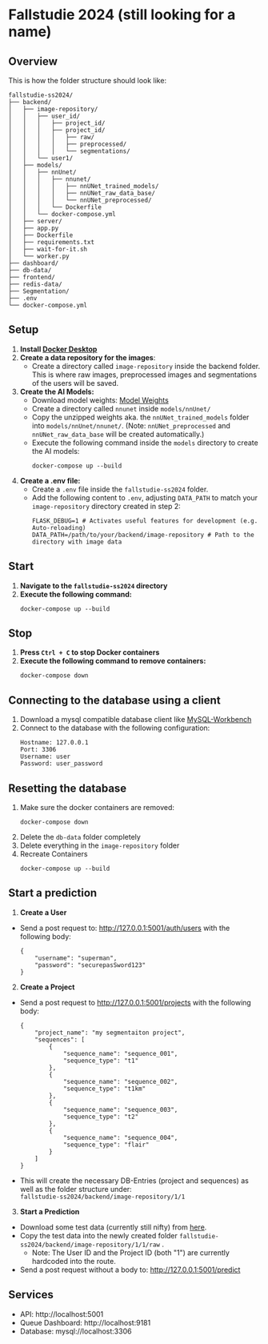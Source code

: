 # Fallstudie 2024 (still looking for a name)

## Overview

This is how the folder structure should look like:
```
fallstudie-ss2024/
├── backend/
│   ├── image-repository/
│   │   ├── user_id/
│   │   │   ├── project_id/
│   │   │   ├── project_id/
│   │   │   │   ├── raw/
│   │   │   │   ├── preprocessed/
│   │   │   │   └── segmentations/
│   │   └── user1/
│   ├── models/
│   │   ├── nnUnet/
│   │   │   ├── nnunet/
│   │   │   │   ├── nnUNet_trained_models/
│   │   │   │   ├── nnUNet_raw_data_base/
│   │   │   │   └── nnUNet_preprocessed/
│   │   │   └── Dockerfile
│   │   └── docker-compose.yml
│   ├── server/
│   ├── app.py
│   ├── Dockerfile
│   ├── requirements.txt
│   ├── wait-for-it.sh
│   └── worker.py
├── dashboard/
├── db-data/
├── frontend/
├── redis-data/
├── Segmentation/
├── .env
└── docker-compose.yml 

```

## Setup

1. **Install [Docker Desktop](https://www.docker.com/products/docker-desktop/)**
2. **Create a data repository for the images**:
    - Create a directory called `image-repository` inside the backend folder. This is where raw images, preprocessed images and segmentations of the users will be saved.
3. **Create the AI Models:**
   - Download model weights: [Model Weights](https://drive.google.com/file/d/19E8xXUEtcx-O4Z6GIdoxK6OVXoTSMl-R/view)
   - Create a directory called `nnunet` inside `models/nnUnet/`
   - Copy the unzipped weights aka. the `nnUNet_trained_models` folder into `models/nnUnet/nnunet/`. (Note: `nnUNet_preprocessed` and `nnUNet_raw_data_base` will be created automatically.)
   - Execute the following command inside the ``models`` directory to create the AI models: 
     ```
     docker-compose up --build
     ```
4. **Create a .env file:** 
   - Create a `.env` file inside the `fallstudie-ss2024` folder.
   - Add the following content to `.env`, adjusting `DATA_PATH` to match your `image-repository` directory created in step 2:
     ```
     FLASK_DEBUG=1 # Activates useful features for development (e.g. Auto-reloading)
     DATA_PATH=/path/to/your/backend/image-repository # Path to the directory with image data
     ``` 

## Start

1. **Navigate to the `fallstudie-ss2024` directory**
2. **Execute the following command:**
    ```
    docker-compose up --build
    ```

## Stop

1. **Press `Ctrl + C` to stop Docker containers**
2. **Execute the following command to remove containers:**
    ```
    docker-compose down
    ```

## Connecting to the database using a client
1. Download a mysql compatible database client like [MySQL-Workbench](https://dev.mysql.com/downloads/workbench/)
2. Connect to the database with the following configuration:
    ```
    Hostname: 127.0.0.1
    Port: 3306
    Username: user
    Password: user_password
    ```

## Resetting the database
1. Make sure the docker containers are removed:
    ```    
    docker-compose down
    ```
2. Delete the `db-data` folder completely
3. Delete everything in the `image-repository` folder
4. Recreate Containers
    ```    
    docker-compose up --build
    ```


## Start a prediction
1. **Create a User**
- Send a post request to: http://127.0.0.1:5001/auth/users with the following body: 
    ```
    {
        "username": "superman",
        "password": "securepasSword123"
    }
    ```
2. **Create a Project**
- Send a post request to http://127.0.0.1:5001/projects with the following body:

    ```
    {
        "project_name": "my segmentaiton project",
        "sequences": [
            {
                "sequence_name": "sequence_001",
                "sequence_type": "t1"
            },
            {
                "sequence_name": "sequence_002",
                "sequence_type": "t1km"
            },
            {
                "sequence_name": "sequence_003",
                "sequence_type": "t2"
            },
            {
                "sequence_name": "sequence_004",
                "sequence_type": "flair"
            }
        ]
    }
    ```
- This will create the necessary DB-Entries (project and sequences) as well as the folder structure under:  
    `fallstudie-ss2024/backend/image-repository/1/1` 
3. **Start a Prediction**
- Download some test data (currently still nifty) from [here](https://drive.google.com/drive/folders/1i0cO-fjB45EjqiNFzurReetvMNilN7fc?usp=sharing).
- Copy the test data into the newly created folder `fallstudie-ss2024/backend/image-repository/1/1/raw` .
    - Note: The User ID and the Project ID (both "1") are currently hardcoded into the route.
- Send a post request without a body to: http://127.0.0.1:5001/predict

## Services

- API: http://localhost:5001
- Queue Dashboard: http://localhost:9181
- Database: mysql://localhost:3306
